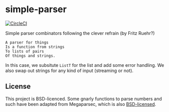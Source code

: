 # simple-parser

[![CircleCI](https://circleci.com/gh/ejconlon/simple-parser/tree/master.svg?style=svg)](https://circleci.com/gh/ejconlon/simple-parser/tree/master)

Simple parser combinators following the clever refrain (by Fritz Ruehr?)

    A parser for things
    Is a function from strings
    To lists of pairs
    Of things and strings.

In this case, we subsitute `ListT` for the list and add some error handling. We also swap out strings for any kind of input (streaming or not).

## License

This project is BSD-licenced. Some gnarly functions to parse numbers and such have been adapted from Megaparsec, which is also [BSD-licensed](https://github.com/mrkkrp/megaparsec/blob/master/LICENSE.md).
